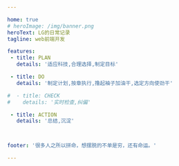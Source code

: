 ```yaml
---

home: true
# heroImage: /img/banner.png
heroText: LG的日常记录
tagline: web前端开发

features:
 - title: PLAN
   details: '适应科技,合理选择,制定目标'

 - title: DO
   details: '制定计划,按章执行,撸起袖子加油干,选定方向使劲干'

#  - title: CHECK
#    details: '实时检查,纠偏'

 - title: ACTION
   details: '总结,沉淀'



footer: '很多人之所以拼命，想摆脱的不单是穷，还有命运。'

---
```

